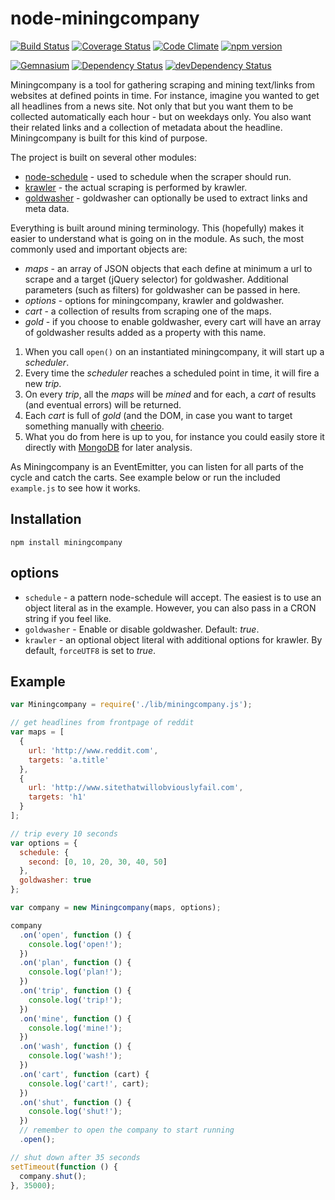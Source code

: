 node-miningcompany
==============
[![Build Status](http://img.shields.io/travis/alexlangberg/node-miningcompany.svg)](https://travis-ci.org/alexlangberg/node-miningcompany)
[![Coverage Status](http://img.shields.io/coveralls/alexlangberg/node-miningcompany.svg)](https://coveralls.io/r/alexlangberg/node-miningcompany?branch=master)
[![Code Climate](http://img.shields.io/codeclimate/github/alexlangberg/node-miningcompany.svg)](https://codeclimate.com/github/alexlangberg/node-miningcompany)
[![npm version](http://img.shields.io/npm/v/miningcompany.svg)](https://www.npmjs.org/package/miningcompany)

[![Gemnasium](http://img.shields.io/gemnasium/alexlangberg/node-miningcompany.svg)](https://gemnasium.com/alexlangberg/node-miningcompany)
[![Dependency Status](https://david-dm.org/alexlangberg/node-miningcompany.svg)](https://david-dm.org/alexlangberg/node-miningcompany)
[![devDependency Status](https://david-dm.org/alexlangberg/node-miningcompany/dev-status.svg)](https://david-dm.org/alexlangberg/node-miningcompany#info=devDependencies)

Miningcompany is a tool for gathering scraping and mining text/links from websites at defined points in time. For instance, imagine you wanted to get all headlines from a news site. Not only that but you want them to be collected automatically each hour - but on weekdays only. You also want their related links and a collection of metadata about the headline. Miningcompany is built for this kind of purpose.

The project is built on several other modules:
- [node-schedule](https://www.npmjs.org/package/node-schedule) - used to schedule when the scraper should run.
- [krawler](https://www.npmjs.org/package/krawler) - the actual scraping is performed by krawler.
- [goldwasher](https://www.npmjs.org/package/goldwasher) - goldwasher can optionally be used to extract links and meta data.

Everything is built around mining terminology. This (hopefully) makes it easier to understand what is going on in the module. As such, the most commonly used and important objects are:

- *maps* - an array of JSON objects that each define at minimum a url to scrape and a target (jQuery selector) for goldwasher. Additional parameters (such as filters) for goldwasher can be passed in here.
- *options* - options for miningcompany, krawler and goldwasher.
- *cart* - a collection of results from scraping one of the maps.
- *gold* - if you choose to enable goldwasher, every cart will have an array of goldwasher results added as a property with this name.

1. When you call ```open()``` on an instantiated miningcompany, it will start up a *scheduler*. 
2. Every time the *scheduler* reaches a scheduled point in time, it will fire a new *trip*. 
3. On every *trip*, all the *maps* will be *mined* and for each, a *cart* of results (and eventual errors) will be returned. 
4. Each *cart* is full of *gold* (and the DOM, in case you want to target something manually with [cheerio](https://www.npmjs.org/package/cheerio). 
5. What you do from here is up to you, for instance you could easily store it directly with [MongoDB](https://www.npmjs.org/package/mongodb) for later analysis.

As Miningcompany is an EventEmitter, you can listen for all parts of the cycle and catch the carts. See example below or run the included ```example.js``` to see how it works.

## Installation
```
npm install miningcompany
```

## options
- ```schedule``` - a pattern node-schedule will accept. The easiest is to use an object literal as in the example. However, you can also pass in a CRON string if you feel like.
- ```goldwasher``` - Enable or disable goldwasher. Default: *true*.
- ```krawler``` - an optional object literal with additional options for krawler. By default, ```forceUTF8``` is set to *true*. 


## Example
```javascript
var Miningcompany = require('./lib/miningcompany.js');

// get headlines from frontpage of reddit
var maps = [
  {
    url: 'http://www.reddit.com',
    targets: 'a.title'
  },
  {
    url: 'http://www.sitethatwillobviouslyfail.com',
    targets: 'h1'
  }
];

// trip every 10 seconds
var options = {
  schedule: {
    second: [0, 10, 20, 30, 40, 50]
  },
  goldwasher: true
};

var company = new Miningcompany(maps, options);

company
  .on('open', function () {
    console.log('open!');
  })
  .on('plan', function () {
    console.log('plan!');
  })
  .on('trip', function () {
    console.log('trip!');
  })
  .on('mine', function () {
    console.log('mine!');
  })
  .on('wash', function () {
    console.log('wash!');
  })
  .on('cart', function (cart) {
    console.log('cart!', cart);
  })
  .on('shut', function () {
    console.log('shut!');
  })
  // remember to open the company to start running
  .open();

// shut down after 35 seconds
setTimeout(function () {
  company.shut();
}, 35000);
```